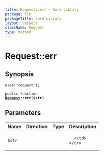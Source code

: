 ```yaml
---
title: Request::err — Core Library
package: lib
packageTitle: Core Library
layout: default
className: Request
type: method
---
```


# Request::err

## Synopsis

<code>uses('request');</code>

<code>public function <b><a href="Request">Request</a>::err</b>(<b>$str</b>)</code>

## Parameters

<table>
  <thead>
    <tr>
      <th>Name</th>
      <th>Direction</th>
      <th>Type</th>
      <th>Description</th>
    </tr>
  </thead>
  <tbody>
    <tr>
      <td><code>$str</code>
      <td><i></i></td>
      <td></td>
      <td>

      </td>
    </tr>
  </tbody>
</table>


